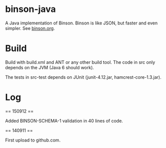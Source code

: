binson-java
===========

A Java implementation of Binson. Binson is like JSON, but faster and 
even simpler. See [binson.org](http://binson.org/).


Build
=====

Build with build.xml and ANT or any other build tool.
The code in src only depends on the JVM (Java 6 should work).

The tests in src-test depends on JUnit (junit-4.12.jar, hamcrest-core-1.3.jar).


Log
===

== 150912 ==

Added BINSON-SCHEMA-1 validation in 40 lines of code.


== 140911 ==

First upload to github.com.
